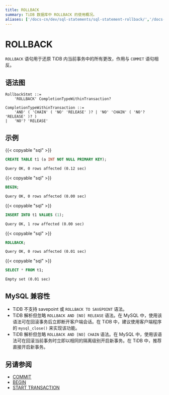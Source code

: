 ```yaml
---
title: ROLLBACK
summary: TiDB 数据库中 ROLLBACK 的使用概况。
aliases: ['/docs-cn/dev/sql-statements/sql-statement-rollback/','/docs-cn/dev/reference/sql/statements/rollback/']
---
```


# ROLLBACK

`ROLLBACK` 语句用于还原 TiDB 内当前事务中的所有更改，作用与 `COMMIT` 语句相反。

## 语法图

```ebnf+diagram
RollbackStmt ::=
    'ROLLBACK' CompletionTypeWithinTransaction?

CompletionTypeWithinTransaction ::=
    'AND' ( 'CHAIN' ( 'NO' 'RELEASE' )? | 'NO' 'CHAIN' ( 'NO'? 'RELEASE' )? )
|   'NO'? 'RELEASE'
```

## 示例

{{< copyable "sql" >}}

```sql
CREATE TABLE t1 (a INT NOT NULL PRIMARY KEY);
```

```
Query OK, 0 rows affected (0.12 sec)
```

{{< copyable "sql" >}}

```sql
BEGIN;
```

```
Query OK, 0 rows affected (0.00 sec)
```

{{< copyable "sql" >}}

```sql
INSERT INTO t1 VALUES (1);
```

```
Query OK, 1 row affected (0.00 sec)
```

{{< copyable "sql" >}}

```sql
ROLLBACK;
```

```
Query OK, 0 rows affected (0.01 sec)
```

{{< copyable "sql" >}}

```sql
SELECT * FROM t1;
```

```
Empty set (0.01 sec)
```

## MySQL 兼容性

* TiDB 不支持 savepoint 或 `ROLLBACK TO SAVEPOINT` 语法。
* TiDB 解析但忽略 `ROLLBACK AND [NO] RELEASE` 语法。在 MySQL 中，使用该语法可在回滚事务后立即断开客户端会话。在 TiDB 中，建议使用客户端程序的 `mysql_close()` 来实现该功能。
* TiDB 解析但忽略 `ROLLBACK AND [NO] CHAIN` 语法。在 MySQL 中，使用该语法可在回滚当前事务时立即以相同的隔离级别开启新事务。在 TiDB 中，推荐直接开启新事务。

## 另请参阅

* [COMMIT](/sql-statements/sql-statement-commit.md)
* [BEGIN](/sql-statements/sql-statement-begin.md)
* [START TRANSACTION](/sql-statements/sql-statement-start-transaction.md)
